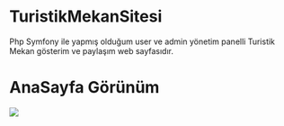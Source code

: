 # TuristikMekanSitesi
Php Symfony ile yapmış olduğum user ve admin yönetim panelli Turistik Mekan gösterim ve paylaşım web sayfasıdır.


<h1>AnaSayfa Görünüm</h1>
<img src="https://i.hizliresim.com/p5Zn7J.png" />
